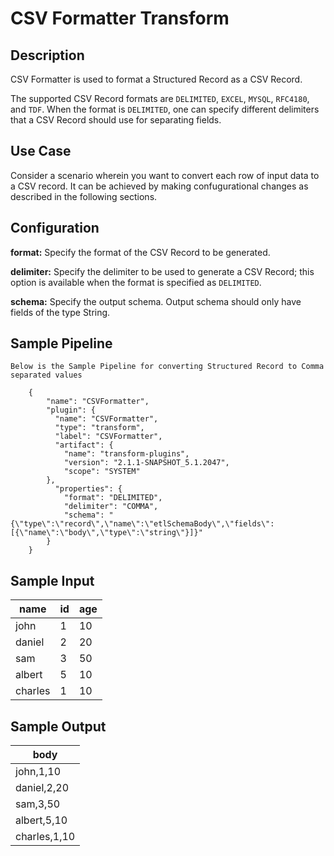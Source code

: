 # CSV Formatter Transform


Description
-----------
CSV Formatter is used to format a Structured Record as a CSV Record. 

The supported CSV Record formats are ``DELIMITED``, ``EXCEL``, ``MYSQL``, ``RFC4180``, and ``TDF``. When the format is ``DELIMITED``, one can specify different delimiters that a CSV Record should use for separating fields.

Use Case
--------
Consider a scenario wherein you want to convert each row of input data to a CSV record. It can be achieved by making confugurational changes as described in the following sections.


Configuration
-------------
**format:** Specify the format of the CSV Record to be generated.

**delimiter:** Specify the delimiter to be used to generate a CSV Record; this option is available when the format is specified as ``DELIMITED``.

**schema:** Specify the output schema. Output schema should only have fields of the type String.

## Sample Pipeline

`Below is the Sample Pipeline for converting Structured Record to Comma separated values`



```
    {
        "name": "CSVFormatter",
        "plugin": {
          "name": "CSVFormatter",
          "type": "transform",
          "label": "CSVFormatter",
          "artifact": {
            "name": "transform-plugins",
            "version": "2.1.1-SNAPSHOT_5.1.2047",
            "scope": "SYSTEM"
        },
          "properties": {
            "format": "DELIMITED",
            "delimiter": "COMMA",
            "schema": "{\"type\":\"record\",\"name\":\"etlSchemaBody\",\"fields\":[{\"name\":\"body\",\"type\":\"string\"}]}"
        }
    }

```

## Sample Input

|name   |id |age|
|-------|---|---|
|john   |1  |10 |
|daniel |2  |20 |
|sam    |3  |50 |
|albert |5  |10 |
|charles|1  |10 |


## Sample Output

|body   |
|-------|
|john,1,10|
|daniel,2,20|
|sam,3,50|
|albert,5,10|
|charles,1,10|
